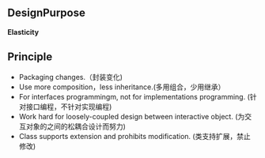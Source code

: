 ## DesignPurpose
**Elasticity**

## Principle
+ Packaging changes.（封装变化)
+ Use more composition，less inheritance.(多用组合，少用继承） 
+ For interfaces programmingm, not for implementations programming. (针对接口编程，不针对实现编程)
+ Work hard for loosely-coupled design between interactive object. (为交互对象的之间的松耦合设计而努力)
+ Class supports extension and prohibits modification. (类支持扩展，禁止修改)
